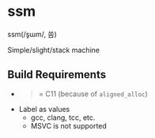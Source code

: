 # ssm

ssm(/s͈ɯm/, 씀)

Simple/slight/stack machine

## Build Requirements

- >= C11 (because of `aligned_alloc`)
- Label as values
  - gcc, clang, tcc, etc.
  - MSVC is not supported

